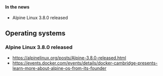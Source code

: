 #### In the news

* Alpine Linux 3.8.0 released

## Operating systems

### Alpine Linux 3.8.0 released

* https://alpinelinux.org/posts/Alpine-3.8.0-released.html
* https://events.docker.com/events/details/docker-cambridge-presents-learn-more-about-alpine-os-from-its-founder

